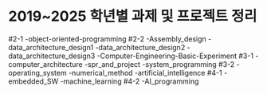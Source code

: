 2019~2025 학년별 과제 및 프로젝트 정리
====================================
#2-1
  -object-oriented-programming
#2-2
  -Assembly_design
  -data_architecture_design1
  -data_architecture_design2
  -data_architecture_design3
  -Computer-Engineering-Basic-Experiment
#3-1
  -computer_architecture
  -spr_and_project
  -system_programming
#3-2
  -operating_system
  -numerical_method
  -artificial_intelligence
#4-1
  -embedded_SW
  -machine_learning
#4-2
  -AI_programming
  
